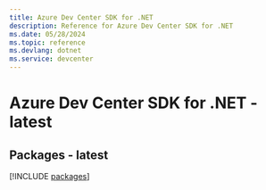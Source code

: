 ```yaml
---
title: Azure Dev Center SDK for .NET
description: Reference for Azure Dev Center SDK for .NET
ms.date: 05/28/2024
ms.topic: reference
ms.devlang: dotnet
ms.service: devcenter
---
```

# Azure Dev Center SDK for .NET - latest
## Packages - latest
[!INCLUDE [packages](dev-center-index.md)]